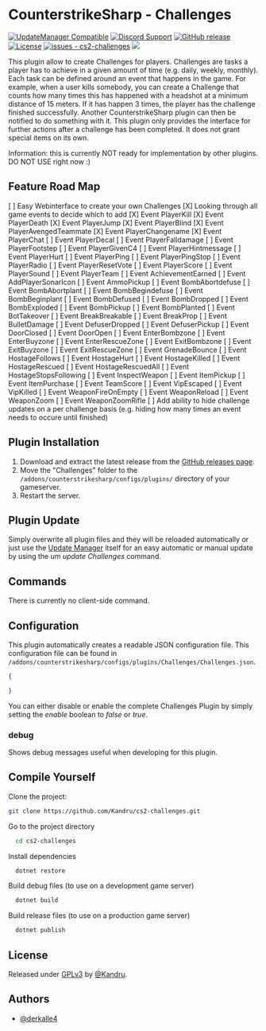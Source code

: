# CounterstrikeSharp - Challenges

[![UpdateManager Compatible](https://img.shields.io/badge/CS2-UpdateManager-darkgreen)](https://github.com/Kandru/cs2-update-manager/)
[![Discord Support](https://img.shields.io/discord/289448144335536138?label=Discord%20Support&color=darkgreen)](https://discord.gg/bkuF8xKHUt)
[![GitHub release](https://img.shields.io/github/release/Kandru/cs2-challenges?include_prereleases=&sort=semver&color=blue)](https://github.com/Kandru/cs2-challenges/releases/)
[![License](https://img.shields.io/badge/License-GPLv3-blue)](#license)
[![issues - cs2-challenges](https://img.shields.io/github/issues/Kandru/cs2-challenges?color=darkgreen)](https://github.com/Kandru/cs2-challenges/issues)
[![](https://www.paypalobjects.com/en_US/i/btn/btn_donateCC_LG.gif)](https://www.paypal.com/donate/?hosted_button_id=C2AVYKGVP9TRG)

This plugin allow to create Challenges for players. Challenges are tasks a player has to achieve in a given amount of time (e.g. daily, weekly, monthly). Each task can be defined around an event that happens in the game. For example, when a user kills somebody, you can create a Challenge that counts how many times this has happened with a headshot at a minimum distance of 15 meters. If it has happen 3 times, the player has the challenge finished successfully. Another CounterstrikeSharp plugin can then be notified to do something with it. This plugin only provides the interface for further actions after a challenge has been completed. It does not grant special items on its own.

Information: this is currently NOT ready for implementation by other plugins. DO NOT USE right now :)

## Feature Road Map

[ ] Easy Webinterface to create your own Challenges
[X] Looking through all game events to decide which to add
[X] Event PlayerKill
[X] Event PlayerDeath
[X] Event PlayerJump
[X] Event PlayerBlind
[X] Event PlayerAvengedTeammate
[X] Event PlayerChangename
[X] Event PlayerChat
[ ] Event PlayerDecal
[ ] Event PlayerFalldamage
[ ] Event PlayerFootstep
[ ] Event PlayerGivenC4
[ ] Event PlayerHintmessage
[ ] Event PlayerHurt
[ ] Event PlayerPing
[ ] Event PlayerPingStop
[ ] Event PlayerRadio
[ ] Event PlayerResetVote
[ ] Event PlayerScore
[ ] Event PlayerSound
[ ] Event PlayerTeam
[ ] Event AchievementEarned
[ ] Event AddPlayerSonarIcon
[ ] Event AmmoPickup
[ ] Event BombAbortdefuse
[ ] Event BombAbortplant
[ ] Event BombBegindefuse
[ ] Event BombBeginplant
[ ] Event BombDefused
[ ] Event BombDropped
[ ] Event BombExploded
[ ] Event BombPickup
[ ] Event BombPlanted
[ ] Event BotTakeover
[ ] Event BreakBreakable
[ ] Event BreakProp
[ ] Event BulletDamage
[ ] Event DefuserDropped
[ ] Event DefuserPickup
[ ] Event DoorClosed
[ ] Event DoorOpen
[ ] Event EnterBombzone
[ ] Event EnterBuyzone
[ ] Event EnterRescueZone
[ ] Event ExitBombzone
[ ] Event ExitBuyzone
[ ] Event ExitRescueZone
[ ] Event GrenadeBounce
[ ] Event HostageFollows
[ ] Event HostageHurt
[ ] Event HostageKilled
[ ] Event HostageRescued
[ ] Event HostageRescuedAll
[ ] Event HostageStopsFollowing
[ ] Event InspectWeapon
[ ] Event ItemPickup
[ ] Event ItemPurchase
[ ] Event TeamScore
[ ] Event VipEscaped
[ ] Event VipKilled
[ ] Event WeaponFireOnEmpty
[ ] Event WeaponReload
[ ] Event WeaponZoom
[ ] Event WeaponZoomRifle
[ ] Add ability to hide challenge updates on a per challenge basis (e.g. hiding how many times an event needs to occure until finished)

## Plugin Installation

1. Download and extract the latest release from the [GitHub releases page](https://github.com/Kandru/cs2-challenges/releases/).
2. Move the "Challenges" folder to the `/addons/counterstrikesharp/configs/plugins/` directory of your gameserver.
3. Restart the server.

## Plugin Update

Simply overwrite all plugin files and they will be reloaded automatically or just use the [Update Manager](https://github.com/Kandru/cs2-update-manager/) itself for an easy automatic or manual update by using the *um update Challenges* command.

## Commands

There is currently no client-side command.

## Configuration

This plugin automatically creates a readable JSON configuration file. This configuration file can be found in `/addons/counterstrikesharp/configs/plugins/Challenges/Challenges.json`.

```json
{

}
```

You can either disable or enable the complete Challenges Plugin by simply setting the *enable* boolean to *false* or *true*.

### debug

Shows debug messages useful when developing for this plugin.

## Compile Yourself

Clone the project:

```bash
git clone https://github.com/Kandru/cs2-challenges.git
```

Go to the project directory

```bash
  cd cs2-challenges
```

Install dependencies

```bash
  dotnet restore
```

Build debug files (to use on a development game server)

```bash
  dotnet build
```

Build release files (to use on a production game server)

```bash
  dotnet publish
```

## License

Released under [GPLv3](/LICENSE) by [@Kandru](https://github.com/Kandru).

## Authors

- [@derkalle4](https://www.github.com/derkalle4)
